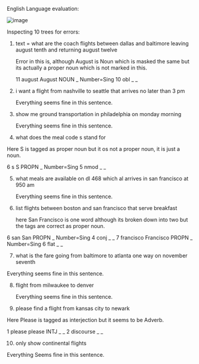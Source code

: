English Language evaluation:

![image](https://github.com/suyash2819/LING-L545/assets/28905722/1335a26b-7145-4d75-bbda-793769a710a4)


Inspecting 10 trees for errors:

1. text = what are the coach flights between dallas and baltimore leaving august tenth and returning august twelve

   Error in this is, although August is Noun which is masked the same but its actually a proper noun which is not marked in this.

   11	august	August	NOUN	_	Number=Sing	10	obl	_	_

2. i want a flight from nashville to seattle that arrives no later than 3 pm

   Everything seems fine in this sentence.

3. show me ground transportation in philadelphia on monday morning

   Everything seems fine in this sentence.

4.  what does the meal code s stand for

   Here S is tagged as proper noun but it os not a proper noun, it is just a noun.

  6	s	S	PROPN	_	Number=Sing	5	nmod	_	_

5. what meals are available on dl 468 which al arrives in san francisco at 950 am

   Everything seems fine in this sentence.

6. list flights between boston and san francisco that serve breakfast

   here San Francisco is one word although its broken down into two but the tags are correct as proper noun.

  6	san	San	PROPN	_	Number=Sing	4	conj	_	_
  7	francisco	Francisco	PROPN	_	Number=Sing	6	flat	_	_

7.  what is the fare going from baltimore to atlanta one way on november seventh

   Everything seems fine in this sentence.

8. flight from milwaukee to denver

   Everything seems fine in this sentence.

9. please find a flight from kansas city to newark

  Here Please is tagged as interjection but it seems to be Adverb.

  1	please	please	INTJ	_	_	2	discourse	_	_

10. only show continental flights

  Everything Seems fine in this sentence.

